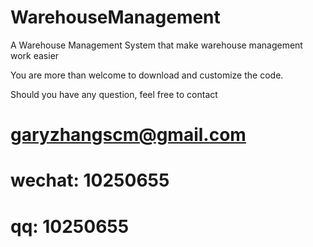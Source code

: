 # WarehouseManagement
A Warehouse Management System that make warehouse management work easier

You are more than welcome to download and customize the code.

Should you have any question, feel free to contact
# garyzhangscm@gmail.com
# wechat: 10250655
# qq: 10250655
